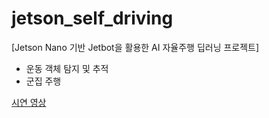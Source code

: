 # jetson_self_driving

[Jetson Nano 기반 Jetbot을 활용한 AI 자율주행 딥러닝 프로젝트]


- 운동 객체 탐지 및 추적
- 군집 주행

[시연 영상](https://drive.google.com/drive/folders/13ik1QQ6gwy_19Hn6tba_oT4YnwLS21IP?usp=sharing)
